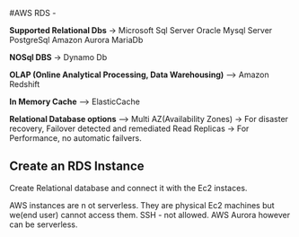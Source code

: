#AWS RDS -

**Supported Relational Dbs** ->
Microsoft Sql Server
Oracle
Mysql Server
PostgreSql
Amazon Aurora
MariaDb

**NOSql DBS** ->
Dynamo Db

**OLAP (Online Analytical Processing, Data Warehousing)** -->
Amazon Redshift

**In Memory Cache** -->
ElasticCache

**Relational Database options** -->
Multi AZ(Availability Zones) -> For disaster recovery, Failover detected and remediated
Read Replicas -> For Performance, no automatic failvers.

## Create an RDS Instance

Create Relational database and connect it with the Ec2 instaces.

AWS instances are n ot serverless. They are physical Ec2 machines but we(end user) cannot access them.
SSH - not allowed. AWS Aurora however can be serverless.
